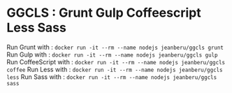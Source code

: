 GGCLS : Grunt Gulp Coffeescript Less Sass
=========================================

Run Grunt with : `docker run -it --rm --name nodejs jeanberu/ggcls grunt`
Run Gulp with : `docker run -it --rm --name nodejs jeanberu/ggcls gulp`
Run CoffeeScript with : `docker run -it --rm --name nodejs jeanberu/ggcls coffee`
Run Less with : `docker run -it --rm --name nodejs jeanberu/ggcls less`
Run Sass with : `docker run -it --rm --name nodejs jeanberu/ggcls sass`
